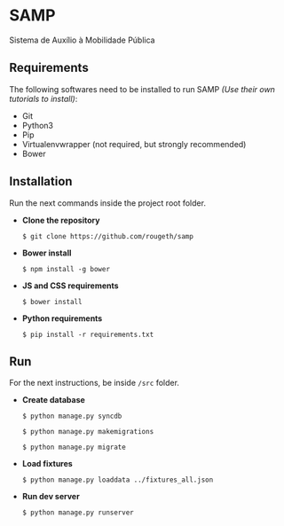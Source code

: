 # SAMP
Sistema de Auxílio à Mobilidade Pública


## Requirements
The following softwares need to be installed to run SAMP *(Use their own tutorials to install)*:

- Git
- Python3
- Pip
- Virtualenvwrapper (not required, but strongly recommended)
- Bower


## Installation

Run the next commands inside the project root folder.

- **Clone the repository**

  `$ git clone https://github.com/rougeth/samp`

- **Bower install**

  `$ npm install -g bower`

- **JS and CSS requirements**

  `$ bower install`

- **Python requirements**

  `$ pip install -r requirements.txt`


## Run

For the next instructions, be inside `/src` folder.

- **Create database**

  `$ python manage.py syncdb`

  `$ python manage.py makemigrations`

  `$ python manage.py migrate`

- **Load fixtures**

  `$ python manage.py loaddata ../fixtures_all.json`

- **Run dev server**

  `$ python manage.py runserver`
